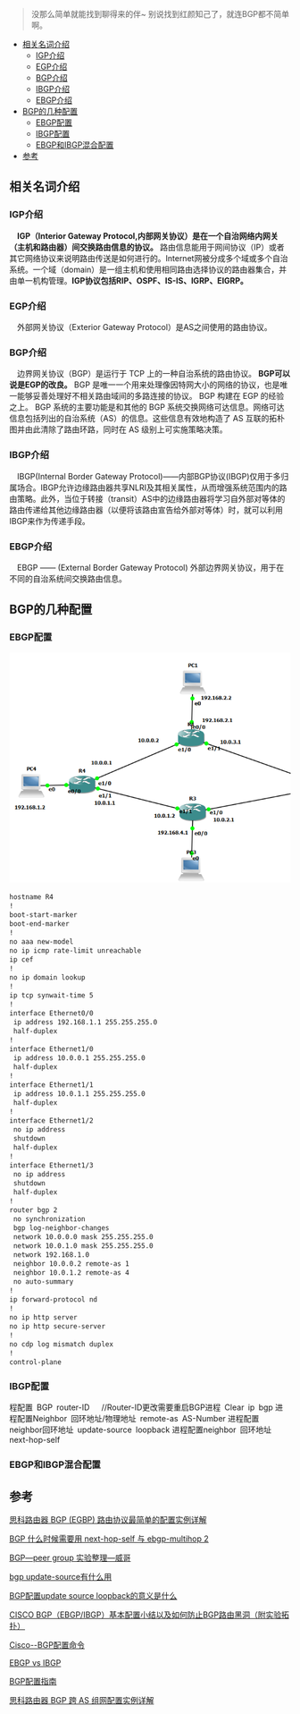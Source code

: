>没那么简单就能找到聊得来的伴~ 别说找到红颜知己了，就连BGP都不简单啊。

<!-- TOC -->

- [相关名词介绍](#相关名词介绍)
    - [IGP介绍](#igp介绍)
    - [EGP介绍](#egp介绍)
    - [BGP介绍](#bgp介绍)
    - [IBGP介绍](#ibgp介绍)
    - [EBGP介绍](#ebgp介绍)
- [BGP的几种配置](#bgp的几种配置)
    - [EBGP配置](#ebgp配置)
    - [IBGP配置](#ibgp配置)
    - [EBGP和IBGP混合配置](#ebgp和ibgp混合配置)
- [参考](#参考)

<!-- /TOC -->

## 相关名词介绍
### IGP介绍
&emsp;**IGP（Interior Gateway Protocol,内部网关协议）是在一个自治网络内网关（主机和路由器）间交换路由信息的协议。** 路由信息能用于网间协议（IP）或者其它网络协议来说明路由传送是如何进行的。Internet网被分成多个域或多个自治系统。一个域（domain）是一组主机和使用相同路由选择协议的路由器集合，并由单一机构管理。**IGP协议包括RIP、OSPF、IS-IS、IGRP、EIGRP。**

### EGP介绍
&emsp;外部网关协议（Exterior Gateway Protocol）是AS之间使用的路由协议。



### BGP介绍
&emsp;边界网关协议（BGP）是运行于 TCP 上的一种自治系统的路由协议。 **BGP可以说是EGP的改良。** BGP 是唯一一个用来处理像因特网大小的网络的协议，也是唯一能够妥善处理好不相关路由域间的多路连接的协议。 BGP 构建在 EGP 的经验之上。 BGP 系统的主要功能是和其他的 BGP 系统交换网络可达信息。网络可达信息包括列出的自治系统（AS）的信息。这些信息有效地构造了 AS 互联的拓朴图并由此清除了路由环路，同时在 AS 级别上可实施策略决策。
&emsp;

### IBGP介绍
&emsp;IBGP(Internal Border Gateway Protocol)——内部BGP协议(IBGP)仅用于多归属场合。IBGP允许边缘路由器共享NLRI及其相关属性，从而增强系统范围内的路由策略。此外，当位于转接（transit）AS中的边缘路由器将学习自外部对等体的路由传递给其他边缘路由器（以便将该路由宣告给外部对等体）时，就可以利用IBGP来作为传递手段。

### EBGP介绍
&emsp;EBGP —— (External Border Gateway Protocol) 外部边界网关协议，用于在不同的自治系统间交换路由信息。

## BGP的几种配置
### EBGP配置
![EBGP](https://www.github.com/52stu/Images/raw/master/xsj/1571107012574.png)

```
hostname R4
!
boot-start-marker
boot-end-marker
!
no aaa new-model
no ip icmp rate-limit unreachable
ip cef
!
no ip domain lookup
!
ip tcp synwait-time 5
!
interface Ethernet0/0
 ip address 192.168.1.1 255.255.255.0
 half-duplex
!
interface Ethernet1/0
 ip address 10.0.0.1 255.255.255.0
 half-duplex
!
interface Ethernet1/1
 ip address 10.0.1.1 255.255.255.0
 half-duplex
!
interface Ethernet1/2
 no ip address
 shutdown
 half-duplex
!
interface Ethernet1/3
 no ip address
 shutdown
 half-duplex
!
router bgp 2
 no synchronization
 bgp log-neighbor-changes
 network 10.0.0.0 mask 255.255.255.0
 network 10.0.1.0 mask 255.255.255.0
 network 192.168.1.0
 neighbor 10.0.0.2 remote-as 1
 neighbor 10.0.1.2 remote-as 4
 no auto-summary
!
ip forward-protocol nd
!
no ip http server
no ip http secure-server
!
no cdp log mismatch duplex
!
control-plane
```


### IBGP配置
程配置 BGP router-ID   //Router-ID更改需要重启BGP进程 Clear ip bgp
进程配置Neighbor 回环地址/物理地址 remote-as AS-Number
进程配置neighbor回环地址 update-source loopback
进程配置neighbor 回环地址 next-hop-self

### EBGP和IBGP混合配置

## 参考

[思科路由器 BGP (EGBP) 路由协议最简单的配置实例详解](https://zhuanlan.zhihu.com/p/27016475)

[BGP 什么时候需要用 next-hop-self 与 ebgp-multihop 2](https://blog.csdn.net/a9254778/article/details/41652915)

[BGP—peer group 实验整理—威哥](https://wenku.baidu.com/view/58cd662bed630b1c59eeb528.html)

[bgp update-source有什么用](https://zhidao.baidu.com/question/557404953.html)

[BGP配置update source loopback的意义是什么](http://blog.sina.com.cn/s/blog_69c81c3e0102xc2i.html)


[CISCO BGP（EBGP/IBGP）基本配置小结以及如何防止BGP路由黑洞（附实验拓扑）](http://blog.sina.com.cn/s/blog_6bb4e5cd0100y0j5.html)

[Cisco--BGP配置命令](https://wenku.baidu.com/view/f90ee75dcf84b9d528ea7a29.html)

[EBGP vs IBGP](https://www.sdnlab.com/20294.html)

[BGP配置指南](http://www.jdccie.com/?p=1763)

[思科路由器 BGP 跨 AS 组网配置实例详解](https://zenandidi.com/archives/1814)